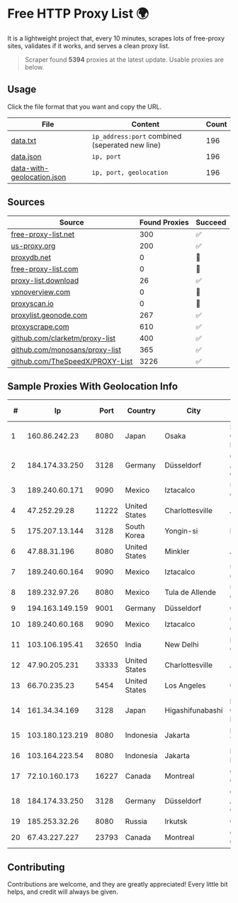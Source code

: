 
# Free HTTP Proxy List 🌍

It is a lightweight project that, every 10 minutes, scrapes lots of free-proxy sites, validates if it works, and serves a clean proxy list.


> Scraper found **5394** proxies at the latest update. Usable proxies are below.

## Usage

Click the file format that you want and copy the URL.


|File|Content|Count|
|----|-------|-----|
|[data.txt](https://raw.githubusercontent.com/themiralay/Proxy-List-World/master/data.txt)|`ip_address:port` combined (seperated new line)|196|
|[data.json](https://raw.githubusercontent.com/themiralay/Proxy-List-World/master/data.json)|`ip, port`|196|
|[data-with-geolocation.json](https://raw.githubusercontent.com/themiralay/Proxy-List-World/master/data-with-geolocation.json)|`ip, port, geolocation`|196|

## Sources

|Source|Found Proxies|Succeed|
|------|-------------|-------|
|[free-proxy-list.net](https://free-proxy-list.net)|300|✅|
|[us-proxy.org](https://www.us-proxy.org)|200|✅|
|[proxydb.net](http://proxydb.net)|0|🚫|
|[free-proxy-list.com](https://free-proxy-list.com/?page=&port=&type%5B%5D=http&type%5B%5D=https&up_time=0&search=Search)|0|🚫|
|[proxy-list.download](https://www.proxy-list.download/HTTP)|26|✅|
|[vpnoverview.com](https://vpnoverview.com/privacy/anonymous-browsing/free-proxy-servers)|0|🚫|
|[proxyscan.io](https://www.proxyscan.io)|0|🚫|
|[proxylist.geonode.com](https://proxylist.geonode.com/api/proxy-list?limit=300&page=1&sort_by=lastChecked&sort_type=desc&protocols=http,https)|267|✅|
|[proxyscrape.com](https://api.proxyscrape.com/v2/?request=displayproxies&protocol=http&timeout=10000&country=all&ssl=all&anonymity=all)|610|✅|
|[github.com/clarketm/proxy-list](https://raw.githubusercontent.com/clarketm/proxy-list/master/proxy-list-raw.txt)|400|✅|
|[github.com/monosans/proxy-list](https://raw.githubusercontent.com/monosans/proxy-list/main/proxies/http.txt)|365|✅|
|[github.com/TheSpeedX/PROXY-List](https://raw.githubusercontent.com/TheSpeedX/PROXY-List/master/http.txt)|3226|✅|


## Sample Proxies With Geolocation Info

|#|Ip|Port|Country|City|Internet Service Provider|
|-|--|----|-------|----|-------------------------|
|1|160.86.242.23|8080|Japan|Osaka|Sony Network Communications Inc|
|2|184.174.33.250|3128|Germany|Düsseldorf|Colocation America Corporation|
|3|189.240.60.171|9090|Mexico|Iztacalco|Uninet S.A. de C.V.|
|4|47.252.29.28|11222|United States|Charlottesville|Alibaba.com LLC|
|5|175.207.13.144|3128|South Korea|Yongin-si|Korea Telecom|
|6|47.88.31.196|8080|United States|Minkler|Alibaba.com LLC|
|7|189.240.60.164|9090|Mexico|Iztacalco|Uninet S.A. de C.V.|
|8|189.232.97.26|8080|Mexico|Tula de Allende|Uninet S.A. de C.V.|
|9|194.163.149.159|9001|Germany|Düsseldorf|Contabo GmbH|
|10|189.240.60.168|9090|Mexico|Iztacalco|Uninet S.A. de C.V.|
|11|103.106.195.41|32650|India|New Delhi|Elyzium Consulting|
|12|47.90.205.231|33333|United States|Charlottesville|Alibaba.com LLC|
|13|66.70.235.23|5454|United States|Los Angeles|OVH Hosting|
|14|161.34.34.169|3128|Japan|Higashifunabashi|NTT PC Communications, Inc.|
|15|103.180.123.219|8080|Indonesia|Jakarta|PT Indo Telemedia Solusi|
|16|103.164.223.54|8080|Indonesia|Jakarta|PT iForte Global Internet|
|17|72.10.160.173|16227|Canada|Montreal|GloboTech Communications|
|18|184.174.33.250|3128|Germany|Düsseldorf|Colocation America Corporation|
|19|185.253.32.26|8080|Russia|Irkutsk|CLOUD|
|20|67.43.227.227|23793|Canada|Montreal|GloboTech Communications|



## Contributing

Contributions are welcome, and they are greatly appreciated! Every
little bit helps, and credit will always be given.

